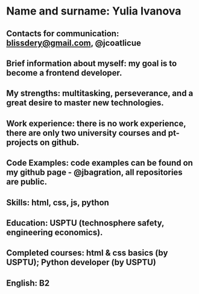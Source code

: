 # Name and surname: Yulia Ivanova

## Contacts for communication: blissdery@gmail.com, @jcoatlicue

## Brief information about myself: my goal is to become a frontend developer. 
## My strengths: multitasking, perseverance, and a great desire to master new technologies.

## Work experience: there is no work experience, there are only two university courses and pt-projects on github.

## Code Examples: code examples can be found on my github page - @jbagration, all repositories are public.

## Skills: html, css, js, python

## Education: USPTU (technosphere safety, engineering economics). 
## Completed courses: html & css basics (by USPTU); Python developer (by USPTU)

## English: B2
